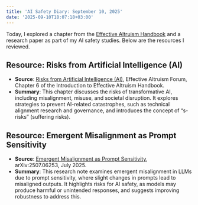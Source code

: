 ```yaml
---
title: 'AI Safety Diary: September 10, 2025'
date: '2025-09-10T18:07:18+03:00'
---
```


Today, I explored a chapter from the [Effective Altruism Handbook](https://forum.effectivealtruism.org/handbook) and a research paper as part of my AI safety studies. Below are the resources I reviewed.

## Resource: Risks from Artificial Intelligence (AI)
- **Source**: [Risks from Artificial Intelligence (AI)](https://forum.effectivealtruism.org/s/tEdmXiQSkFW8Yz5Gf), Effective Altruism Forum, Chapter 6 of the Introduction to Effective Altruism Handbook.
- **Summary**: This chapter discusses the risks of transformative AI, including misalignment, misuse, and societal disruption. It explores strategies to prevent AI-related catastrophes, such as technical alignment research and governance, and introduces the concept of “s-risks” (suffering risks).

## Resource: Emergent Misalignment as Prompt Sensitivity
- **Source**: [Emergent Misalignment as Prompt Sensitivity](https://arxiv.org/pdf/2507.06253), arXiv:2507.06253, July 2025.
- **Summary**: This research note examines emergent misalignment in LLMs due to prompt sensitivity, where slight changes in prompts lead to misaligned outputs. It highlights risks for AI safety, as models may produce harmful or unintended responses, and suggests improving robustness to address this.